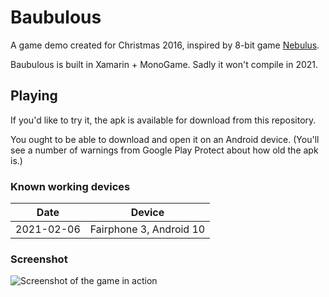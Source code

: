 # Baubulous

A game demo created for Christmas 2016, inspired by 8-bit game [Nebulus](https://en.wikipedia.org/wiki/Nebulus_(video_game)).

Baubulous is built in Xamarin + MonoGame. Sadly it won't compile in 2021.

## Playing

If you'd like to try it, the apk is available for download from this repository.

You ought to be able to download and open it on an Android device. (You'll see a number of warnings from Google Play Protect about how old the apk is.)

### Known working devices

| Date | Device |
|------|--------|
| 2021-02-06 | Fairphone 3, Android 10 |

### Screenshot

![Screenshot of the game in action](https://raw.githubusercontent.com/instantiator/baubulous/main/screenshots/2021-03-07%20play%201%20-%20framed.png)
